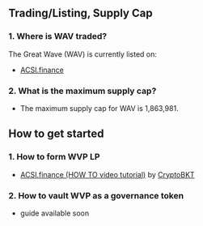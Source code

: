 
## Trading/Listing, Supply Cap

### 1. Where is WAV traded?

The Great Wave (WAV) is currently listed on:

* [ACSI.finance](https://app.acsi.finance/#/trade/0xbb4CdB9CBd36B01bD1cBaEBF2De08d9173bc095c/0x888888883BF208d3b1AcD0052a88b9Fd07bA5851)

### 2. What is the maximum supply cap?

* The maximum supply cap for WAV is 1,863,981.


## How to get started

### 1. How to form WVP LP
* [ACSI.finance (HOW TO video tutorial)](https://www.youtube.com/watch?v=oe5DyLA1p0I) by [CryptoBKT](https://t.me/cryptoBKT)

### 2. How to vault WVP as a governance token
* guide available soon
